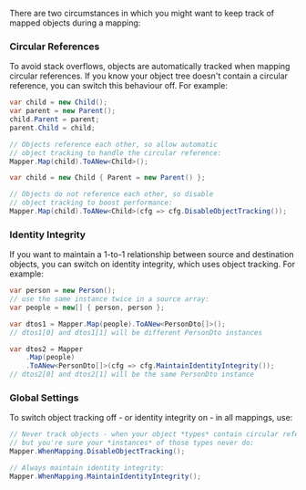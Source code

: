 There are two circumstances in which you might want to keep track of mapped objects during a mapping:

### Circular References

To avoid stack overflows, objects are automatically tracked when mapping circular references. If you know your object tree doesn't contain a circular reference, you can switch this behaviour off. For example:

```cs
var child = new Child();
var parent = new Parent();
child.Parent = parent;
parent.Child = child;

// Objects reference each other, so allow automatic
// object tracking to handle the circular reference:
Mapper.Map(child).ToANew<Child>();

var child = new Child { Parent = new Parent() };

// Objects do not reference each other, so disable
// object tracking to boost performance:
Mapper.Map(child).ToANew<Child>(cfg => cfg.DisableObjectTracking());
```

### Identity Integrity

If you want to maintain a 1-to-1 relationship between source and destination objects, you can switch on identity integrity, which uses object tracking. For example:

```cs
var person = new Person();
// use the same instance twice in a source array:
var people = new[] { person, person };

var dtos1 = Mapper.Map(people).ToANew<PersonDto[]>();
// dtos1[0] and dtos1[1] will be different PersonDto instances

var dtos2 = Mapper
    .Map(people)
    .ToANew<PersonDto[]>(cfg => cfg.MaintainIdentityIntegrity());
// dtos2[0] and dtos2[1] will be the same PersonDto instance
```

### Global Settings

To switch object tracking off - or identity integrity on - in all mappings, use:

```cs
// Never track objects - when your object *types* contain circular references, 
// but you're sure your *instances* of those types never do:
Mapper.WhenMapping.DisableObjectTracking();

// Always maintain identity integrity:
Mapper.WhenMapping.MaintainIdentityIntegrity();
```
